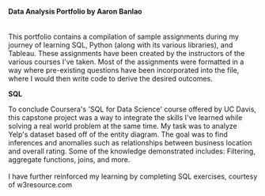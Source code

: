 
<b>Data Analysis Portfolio by Aaron Banlao</b><br>
<br>
<br>
This portfolio contains a compilation of sample assignments during my journey of learning SQL, Python (along with its various libraries), and Tableau. These assignments have been created by the instructors of the various courses I've taken. Most of the assignments were formatted in a way where pre-existing questions have been incorporated into the file, where I would then write code to derive the desired outcomes. 

<b>SQL</b>

To conclude Coursera's 'SQL for Data Science' course offered by UC Davis, this capstone project was a way to integrate the skills I've learned while solving a real world problem at the same time. My task was to analyze Yelp's dataset based off of the entity diagram. The goal was to find inferences and anomalies such as relationships between business location and overall rating. Some of the knowledge demonstrated includes: Filtering, aggregate functions, joins, and more.<br>
<br>
I have further reinforced my learning by completing SQL exercises, courtesy of w3resource.com

